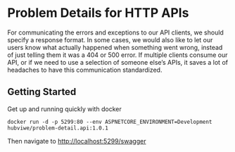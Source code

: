 # Problem Details for HTTP APIs
For communicating the errors and exceptions to our API clients, we should specify a response format. In some cases, we would also like to let our users know what actually happened when something went wrong, instead of just telling them it was a 404 or 500 error.
If multiple clients consume our API, or if we need to use a selection of someone else’s APIs, it saves a lot of headaches to have this communication standardized.

## Getting Started

Get up and running quickly with docker
```
docker run -d -p 5299:80 --env ASPNETCORE_ENVIRONMENT=Development hubviwe/problem-detail.api:1.0.1
```
Then navigate to [http://localhost:5299/swagger](http://localhost:5299/swagger)
